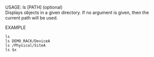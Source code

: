 USAGE: ls [PATH] (optional)    
Displays objects in a given directory. If no argument is given, then the current path will be used.   


EXAMPLE   

    ls   
    ls DEMO_RACK/DeviceA
    ls /Physical/SiteA
    ls $x